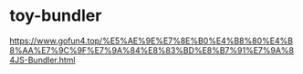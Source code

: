 # toy-bundler

https://www.gofun4.top/%E5%AE%9E%E7%8E%B0%E4%B8%80%E4%B8%AA%E7%9C%9F%E7%9A%84%E8%83%BD%E8%B7%91%E7%9A%84JS-Bundler.html
